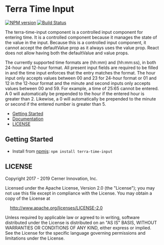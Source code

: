 # Terra Time Input

[![NPM version](https://badgen.net/npm/v/terra-time-input)](https://www.npmjs.org/package/terra-time-input)
[![Build Status](https://badgen.net/travis/cerner/terra-framework)](https://travis-ci.com/cerner/terra-framework)

The terra-time-input component is a controlled input component for entering time. It is a controlled component because it manages the state of the value in the input. Because this is a controlled input component, it cannot accept the defaultValue prop as it always uses the value prop. React does not allow having both the defaultValue and value props.

The currently supported time formats are (hh:mm) and (hh:mm:ss), in both 24-hour and 12-hour format. All present input fields are required to be filled in and the time input enforces that the entry matches the format. The hour input only accepts values between 00 and 23 for 24-hour format or 01 and 12 in the 12-hour format and the minute and second inputs only accepts values between 00 and 59. For example, a time of 25:65 cannot be entered. A 0 will automatically be prepended to the hour if the entered hour is greater than 2. Likewise, a 0 will automatically be prepended to the minute or second if the entered number is greater than 5.

- [Getting Started](#getting-started)
- [Documentation](https://github.com/cerner/terra-framework/tree/master/packages/terra-time-input/docs)
- [LICENSE](#license)

## Getting Started

- Install from [npmjs](https://www.npmjs.com): `npm install terra-time-input`

## LICENSE

Copyright 2017 - 2019 Cerner Innovation, Inc.

Licensed under the Apache License, Version 2.0 (the "License"); you may not use this file except in compliance with the License. You may obtain a copy of the License at

&nbsp;&nbsp;&nbsp;&nbsp;http://www.apache.org/licenses/LICENSE-2.0

Unless required by applicable law or agreed to in writing, software distributed under the License is distributed on an "AS IS" BASIS, WITHOUT WARRANTIES OR CONDITIONS OF ANY KIND, either express or implied. See the License for the specific language governing permissions and limitations under the License.
